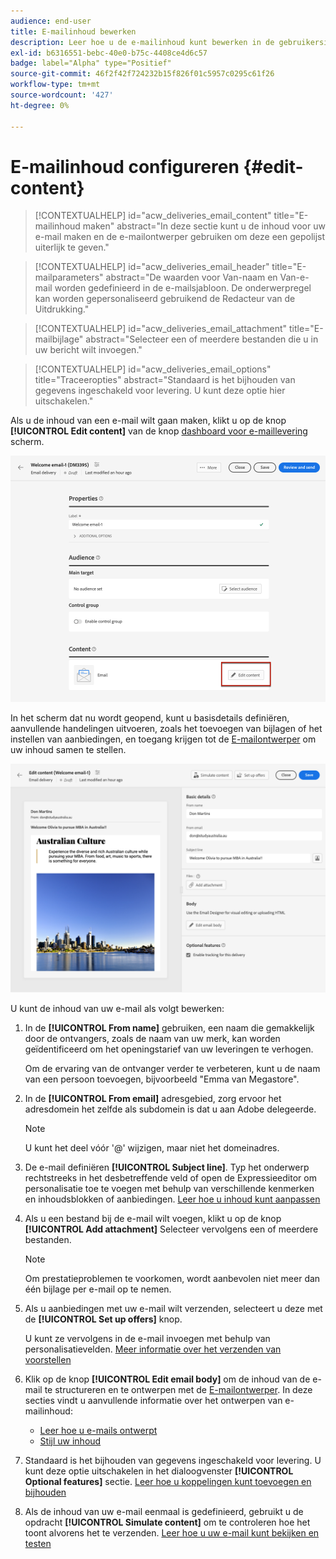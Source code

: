 ```yaml
---
audience: end-user
title: E-mailinhoud bewerken
description: Leer hoe u de e-mailinhoud kunt bewerken in de gebruikersinterface van het campagneweb
exl-id: b6316551-bebc-40e0-b75c-4408ce4d6c57
badge: label="Alpha" type="Positief"
source-git-commit: 46f2f42f724232b15f826f01c5957c0295c61f26
workflow-type: tm+mt
source-wordcount: '427'
ht-degree: 0%

---
```


# E-mailinhoud configureren {#edit-content}

>[!CONTEXTUALHELP]
>id="acw_deliveries_email_content"
>title="E-mailinhoud maken"
>abstract="In deze sectie kunt u de inhoud voor uw e-mail maken en de e-mailontwerper gebruiken om deze een gepolijst uiterlijk te geven."

>[!CONTEXTUALHELP]
>id="acw_deliveries_email_header"
>title="E-mailparameters"
>abstract="De waarden voor Van-naam en Van-e-mail worden gedefinieerd in de e-mailsjabloon. De onderwerpregel kan worden gepersonaliseerd gebruikend de Redacteur van de Uitdrukking."

>[!CONTEXTUALHELP]
>id="acw_deliveries_email_attachment"
>title="E-mailbijlage"
>abstract="Selecteer een of meerdere bestanden die u in uw bericht wilt invoegen."

>[!CONTEXTUALHELP]
>id="acw_deliveries_email_options"
>title="Traceeropties"
>abstract="Standaard is het bijhouden van gegevens ingeschakeld voor levering. U kunt deze optie hier uitschakelen."

Als u de inhoud van een e-mail wilt gaan maken, klikt u op de knop **[!UICONTROL Edit content]** van de knop [dashboard voor e-maillevering](../email/create-email.md) scherm.

![](assets/email-edit-content.png)

In het scherm dat nu wordt geopend, kunt u basisdetails definiëren, aanvullende handelingen uitvoeren, zoals het toevoegen van bijlagen of het instellen van aanbiedingen, en toegang krijgen tot de [E-mailontwerper](#start-authoring) om uw inhoud samen te stellen.

![](assets/email-edit-content-dashboard.png)

U kunt de inhoud van uw e-mail als volgt bewerken:

1. In de **[!UICONTROL From name]** gebruiken, een naam die gemakkelijk door de ontvangers, zoals de naam van uw merk, kan worden geïdentificeerd om het openingstarief van uw leveringen te verhogen.

   Om de ervaring van de ontvanger verder te verbeteren, kunt u de naam van een persoon toevoegen, bijvoorbeeld &quot;Emma van Megastore&quot;.

1. In de **[!UICONTROL From email]** adresgebied, zorg ervoor het adresdomein het zelfde als subdomein is dat u aan Adobe delegeerde.

   >[!NOTE]
   >
   >    U kunt het deel vóór &#39;@&#39; wijzigen, maar niet het domeinadres.

   <!--In the Reply address text fields, the sender's address is used by default for replies. However, Adobe recommends using an existing real address such as your brand's customer care. In this case, if a recipient sends a reply, the customer care will be able to handle it.-->

1. De e-mail definiëren **[!UICONTROL Subject line]**. Typ het onderwerp rechtstreeks in het desbetreffende veld of open de Expressieeditor om personalisatie toe te voegen met behulp van verschillende kenmerken en inhoudsblokken of aanbiedingen. [Leer hoe u inhoud kunt aanpassen](../personalization/personalize.md)

1. Als u een bestand bij de e-mail wilt voegen, klikt u op de knop **[!UICONTROL Add attachment]** Selecteer vervolgens een of meerdere bestanden.

   >[!NOTE]
   >
   >    Om prestatieproblemen te voorkomen, wordt aanbevolen niet meer dan één bijlage per e-mail op te nemen.

   <!--limitation on size + number of files?-->

1. Als u aanbiedingen met uw e-mail wilt verzenden, selecteert u deze met de **[!UICONTROL Set up offers]** knop.

   U kunt ze vervolgens in de e-mail invoegen met behulp van personalisatievelden. [Meer informatie over het verzenden van voorstellen](offers.md)

1. Klik op de knop **[!UICONTROL Edit email body]** om de inhoud van de e-mail te structureren en te ontwerpen met de [E-mailontwerper](#start-authoring). In deze secties vindt u aanvullende informatie over het ontwerpen van e-mailinhoud:

   * [Leer hoe u e-mails ontwerpt](create-email-content.md)
   * [Stijl uw inhoud](get-started-email-style.md)

1. Standaard is het bijhouden van gegevens ingeschakeld voor levering. U kunt deze optie uitschakelen in het dialoogvenster **[!UICONTROL Optional features]** sectie. [Leer hoe u koppelingen kunt toevoegen en bijhouden](message-tracking.md)

1. Als de inhoud van uw e-mail eenmaal is gedefinieerd, gebruikt u de opdracht **[!UICONTROL Simulate content]** om te controleren hoe het toont alvorens het te verzenden. [Leer hoe u uw e-mail kunt bekijken en testen](../preview-test/preview-test.md)

